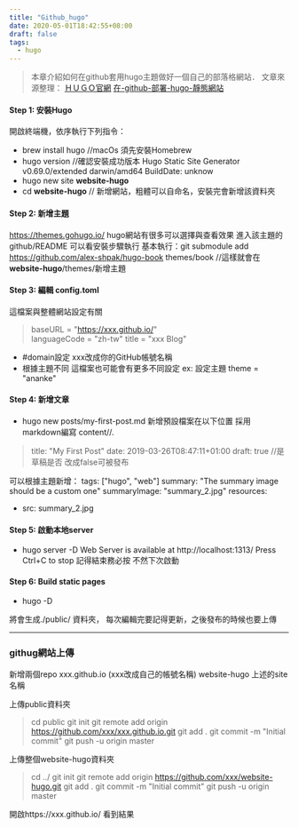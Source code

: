 ```yaml
---
title: "Github_hugo"
date: 2020-05-01T18:42:55+08:00
draft: false
tags:
  - hugo
---
```


> 本章介紹如何在github套用hugo主題做好一個自己的部落格網站．
> 文章來源整理：
> [ＨＵＧＯ官網](https://gohugo.io/getting-started/quick-start/)
> [在-github-部署-hugo-靜態網站](https://medium.com/@chswei/%E5%9C%A8-github-%E9%83%A8%E7%BD%B2-hugo-%E9%9D%9C%E6%85%8B%E7%B6%B2%E7%AB%99-9c40682dfe40)
> 

<!--more-->
#### Step 1: 安裝Hugo
開啟終端機，依序執行下列指令：
* brew install hugo 
//macOs 須先安裝Homebrew
* hugo version 
//確認安裝成功版本
Hugo Static Site Generator v0.69.0/extended darwin/amd64 BuildDate: unknow
* hugo new site **website-hugo**
* cd **website-hugo**
// 新增網站，粗體可以自命名，安裝完會新增該資料夾


#### Step 2: 新增主題
https://themes.gohugo.io/ 
hugo網站有很多可以選擇與查看效果
進入該主題的github/README 可以看安裝步驟執行
基本執行：git submodule add https://github.com/alex-shpak/hugo-book themes/book
//這樣就會在**website-hugo**/themes/新增主題

#### Step 3: 編輯 config.toml
這檔案與整體網站設定有關
> baseURL = "https://xxx.github.io/"    
> languageCode = "zh-tw"
> title = "xxx Blog"
* #domain設定 xxx改成你的GitHub帳號名稱
* 根據主題不同 這檔案也可能會有更多不同設定
   ex: 設定主題 theme = "ananke"

#### Step 4: 新增文章
* hugo new posts/my-first-post.md
新增預設檔案在以下位置 採用markdown編寫
content/<CATEGORY>/<FILE>.<FORMAT>
> title: "My First Post"
date: 2019-03-26T08:47:11+01:00
draft: true //是草稿是否 改成false可被發布

可以根據主題新增：
tags: ["hugo", "web"]
summary: "The summary image should be a custom one"
summaryImage: "summary_2.jpg"
resources:
- src: summary_2.jpg

#### Step 5: 啟動本地server

*  hugo server -D
Web Server is available at http://localhost:1313/
Press Ctrl+C to stop
記得結束務必按 不然下次啟動
#### Step 6: Build static pages

* hugo -D

將會生成./public/ 資料夾，
每次編輯完要記得更新，之後發布的時候也要上傳


-----


### githug網站上傳

新增兩個repo
xxx.github.io (xxx改成自己的帳號名稱)
website-hugo 上述的site名稱

上傳public資料夾
> cd public
git init
git remote add origin https://github.com/xxx/xxx.github.io.git
git add .
git commit -m "Initial commit"
git push -u origin master

上傳整個website-hugo資料夾
> cd ../
git init
git remote add origin https://github.com/xxx/website-hugo.git
git add .
git commit -m "Initial commit"
git push -u origin master


開啟https://xxx.github.io/ 看到結果


